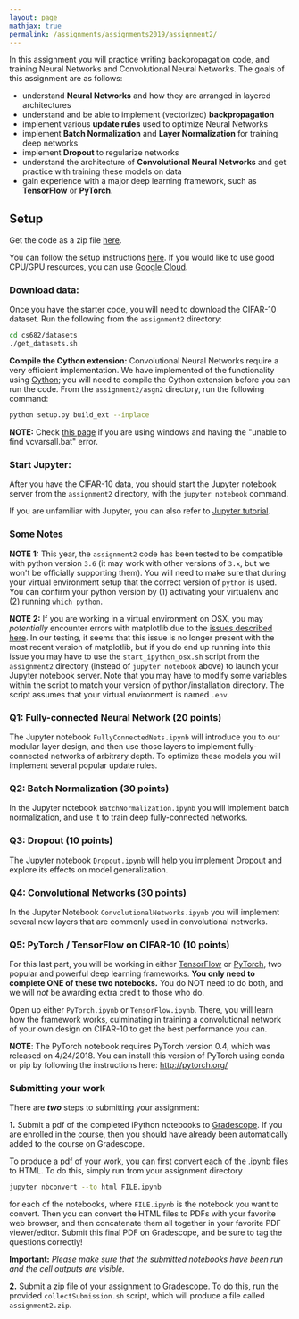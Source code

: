 ```yaml
---
layout: page
mathjax: true
permalink: /assignments/assignments2019/assignment2/
---
```


In this assignment you will practice writing backpropagation code, and training
Neural Networks and Convolutional Neural Networks. The goals of this assignment
are as follows:

- understand **Neural Networks** and how they are arranged in layered
  architectures
- understand and be able to implement (vectorized) **backpropagation**
- implement various **update rules** used to optimize Neural Networks
- implement **Batch Normalization** and **Layer Normalization** for training deep networks
- implement **Dropout** to regularize networks
- understand the architecture of **Convolutional Neural Networks** and
  get practice with training these models on data
- gain experience with a major deep learning framework, such as **TensorFlow** or **PyTorch**.

## Setup
Get the code as a zip file [here](http://compsci682-fa19.github.io/assignments/assignments2019/assignment2.zip).

You can follow the setup instructions [here](http://compsci682-fa19.github.io/setup-instructions/). If you would like to use good CPU/GPU resources, you can use [Google Cloud](http://compsci682-fa19.github.io/gce-tutorial/).

<!-- **NOTE: Our initial release of the assignment did not include the PyTorch and TensorFlow notebooks for Q5. These have now been finalized, and the zip file has been updated with these notebooks.** -->

### Download data:
Once you have the starter code, you will need to download the CIFAR-10 dataset.
Run the following from the `assignment2` directory:

```bash
cd cs682/datasets
./get_datasets.sh
```

**Compile the Cython extension:** 
Convolutional Neural Networks require a very
efficient implementation. We have implemented of the functionality using
[Cython](http://cython.org/); you will need to compile the Cython extension
before you can run the code. From the `assignment2/asgn2` directory, run the following
command:

```bash
python setup.py build_ext --inplace
```

**NOTE:** Check [this page](https://github.com/cython/cython/wiki/CythonExtensionsOnWindows) if you are using windows and having the "unable to find vcvarsall.bat" error.


### Start Jupyter:
After you have the CIFAR-10 data, you should start the Jupyter notebook server from the
`assignment2` directory, with the `jupyter notebook` command.
<!--
After you have the CIFAR-10 data, you should start the Jupyter notebook server from the
`assignment2` directory, with the `jupyter notebook` command. (See the [Google Cloud Tutorial](http://cs231n.github.io/gce-tutorial/) for any additional steps you may need to do for setting this up, if you are working remotely). -->

If you are unfamiliar with Jupyter, you can also refer to [Jupyter tutorial](/ipython-tutorial).

### Some Notes
**NOTE 1:** This year, the `assignment2` code has been tested to be compatible with python version `3.6` (it may work with other versions of `3.x`, but we won't be officially supporting them). You will need to make sure that during your virtual environment setup that the correct version of `python` is used. You can confirm your python version by (1) activating your virtualenv and (2) running `which python`.

**NOTE 2:** If you are working in a virtual environment on OSX, you may *potentially* encounter
errors with matplotlib due to the [issues described here](http://matplotlib.org/faq/virtualenv_faq.html). In our testing, it seems that this issue is no longer present with the most recent version of matplotlib, but if you do end up running into this issue you may have to use the `start_ipython_osx.sh` script from the `assignment2` directory (instead of `jupyter notebook` above) to launch your Jupyter notebook server. Note that you may have to modify some variables within the script to match your version of python/installation directory. The script assumes that your virtual environment is named `.env`.

### Q1: Fully-connected Neural Network (20 points)
The Jupyter notebook `FullyConnectedNets.ipynb` will introduce you to our
modular layer design, and then use those layers to implement fully-connected
networks of arbitrary depth. To optimize these models you will implement several
popular update rules.

### Q2: Batch Normalization (30 points)
In the Jupyter notebook `BatchNormalization.ipynb` you will implement batch
normalization, and use it to train deep fully-connected networks.

### Q3: Dropout (10 points)
The Jupyter notebook `Dropout.ipynb` will help you implement Dropout and explore
its effects on model generalization.

### Q4: Convolutional Networks (30 points)
In the Jupyter Notebook `ConvolutionalNetworks.ipynb` you will implement several new layers that are commonly used in convolutional networks.

### Q5: PyTorch / TensorFlow on CIFAR-10 (10 points)
For this last part, you will be working in either [TensorFlow](https://www.tensorflow.org/install/) or [PyTorch](https://pytorch.org/), two popular and powerful deep learning frameworks. **You only need to complete ONE of these two notebooks.** You do NOT need to do both, and we will _not_ be awarding extra credit to those who do.

Open up either `PyTorch.ipynb` or `TensorFlow.ipynb`. There, you will learn how the framework works, culminating in training a  convolutional network of your own design on CIFAR-10 to get the best performance you can.

**NOTE**: The PyTorch notebook requires PyTorch version 0.4, which was released on 4/24/2018. You can install this version of PyTorch using conda or pip by following the instructions here: http://pytorch.org/


### Submitting your work
There are **_two_** steps to submitting your assignment:

**1.** Submit a pdf of the completed iPython notebooks to [Gradescope](https://gradescope.com/courses/24357). If you are enrolled in the course, then you should have already been automatically added to the course on Gradescope.

To produce a pdf of your work, you can first convert each of the .ipynb files to HTML. To do this, simply run from your assignment directory

```bash
jupyter nbconvert --to html FILE.ipynb
```
for each of the notebooks, where `FILE.ipynb` is the notebook you want to convert. Then you can convert the HTML files to PDFs with your favorite web browser, and then concatenate them all together in your favorite PDF viewer/editor. Submit this final PDF on Gradescope, and be sure to tag the questions correctly!

**Important:** _Please make sure that the submitted notebooks have been run and the cell outputs are visible._

**2.** Submit a zip file of your assignment to [Gradescope](https://gradescope.com/courses/24357). To do this, run the provided `collectSubmission.sh` script, which will produce a file called `assignment2.zip`.
